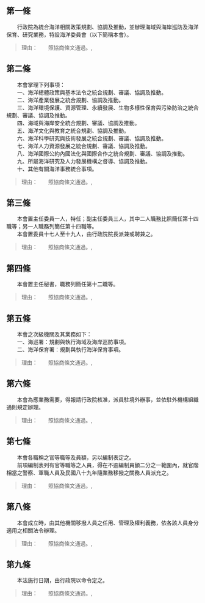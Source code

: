 第一條 
-------
　　行政院為統合海洋相關政策規劃、協調及推動，並辦理海域與海岸巡防及海洋保育、研究業務，特設海洋委員會（以下簡稱本會）。  
> 理由：　　照協商條文通過。,



第二條 
-------
　　本會掌理下列事項：  
　　一、海洋總體政策與基本法令之統合規劃、審議、協調及推動。  
　　二、海洋產業發展之統合規劃、協調及推動。  
　　三、海洋環境保護、資源管理、永續發展、生物多樣性保育與污染防治之統合規劃、審議、協調及推動。  
　　四、海域與海岸安全統合規劃、審議、協調及推動。  
　　五、海洋文化與教育之統合規劃、協調及推動。  
　　六、海洋科學研究與技術發展之統合規劃、審議、協調及推動。  
　　七、海洋人力資源發展之統合規劃、審議、協調及推動。  
　　八、海洋國際公約內國法化與國際合作之統合規劃、審議、協調及推動。  
　　九、所屬海洋研究及人力發展機構之督導、協調及推動。  
　　十、其他有關海洋事務統合事項。  
> 理由：　　照協商條文通過。,



第三條 
-------
　　本會置主任委員一人，特任；副主任委員三人，其中二人職務比照簡任第十四職等；另一人職務列簡任第十四職等。  
　　本會置委員十七人至十九人，由行政院院長派兼或聘兼之。  
> 理由：　　照協商條文通過。,



第四條 
-------
　　本會置主任秘書，職務列簡任第十二職等。  
> 理由：　　照協商條文通過。,



第五條 
-------
　　本會之次級機關及其業務如下：  
　　一、海巡署：規劃與執行海域及海岸巡防事項。  
　　二、海洋保育署：規劃與執行海洋保育事項。  
> 理由：　　照協商條文通過。,



第六條 
-------
　　本會為應業務需要，得報請行政院核准，派員駐境外辦事，並依駐外機構組織通則規定辦理。  
> 理由：　　照協商條文通過。,



第七條 
-------
　　本會各職稱之官等職等及員額，另以編制表定之。  
　　前項編制表列有官等職等之人員，得在不逾編制員額二分之一範圍內，就官階相當之警察、軍職人員及民國八十九年隨業務移撥之關務人員派充之。  
> 理由：　　照協商條文通過。,



第八條 
-------
　　本會成立時，由其他機關移撥人員之任用、管理及權利義務，依各該人員身分適用之相關法令辦理。  
> 理由：　　照協商條文通過。,



第九條 
-------
　　本法施行日期，由行政院以命令定之。  
> 理由：　　照協商條文通過。,